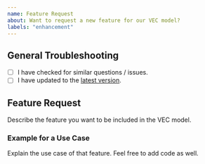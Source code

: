 ```yaml
---
name: Feature Request
about: Want to request a new feature for our VEC model?
labels: "enhancement"
---
```


## General Troubleshooting

- [ ] I have checked for similar questions / issues.
- [ ] I have updated to the [latest version](https://mvnrepository.com/artifact/com.foursoft.vecmodel).

## Feature Request

Describe the feature you want to be included in the VEC model. 

### Example for a Use Case

Explain the use case of that feature. Feel free to add code as well.